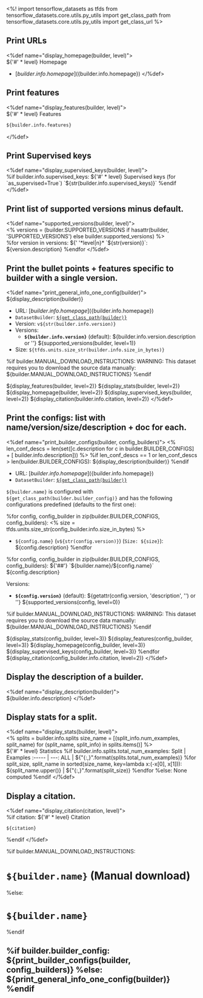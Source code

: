 <%!
import tensorflow_datasets as tfds
from tensorflow_datasets.core.utils.py_utils import get_class_path
from tensorflow_datasets.core.utils.py_utils import get_class_url
%>

## Print URLs
<%def name="display_homepage(builder, level)">\
${'#' * level} Homepage
 * [${builder.info.homepage}](${builder.info.homepage})
</%def>

## Print features
<%def name="display_features(builder, level)">\
${'#' * level} Features
```python
${builder.info.features}
```
</%def>

## Print Supervised keys
<%def name="display_supervised_keys(builder, level)">\
%if builder.info.supervised_keys:
${'#' * level} Supervised keys (for `as_supervised=True`)
`${str(builder.info.supervised_keys)}`
%endif
</%def>

## Print list of supported versions minus default.
<%def name="supported_versions(builder, level)">\
<%
versions = (builder.SUPPORTED_VERSIONS if hasattr(builder, 'SUPPORTED_VERSIONS')
            else builder.supported_versions)
%>\
%for version in versions:
${'  '*level|n}* `${str(version)}`: ${version.description}
%endfor
</%def>

## Print the bullet points + features specific to builder with a single version.
<%def name="print_general_info_one_config(builder)">
${display_description(builder)}

* URL: [${builder.info.homepage}](${builder.info.homepage})
* `DatasetBuilder`: [`${get_class_path(builder)}`](${get_class_url(builder)})
* Version: `v${str(builder.info.version)}`
* Versions:
  * **`${builder.info.version}`** (default): ${builder.info.version.description or ''}
${supported_versions(builder, level=1)}
* Size: `${tfds.units.size_str(builder.info.size_in_bytes)}`

%if builder.MANUAL_DOWNLOAD_INSTRUCTIONS:
WARNING: This dataset requires you to download the source data manually:
${builder.MANUAL_DOWNLOAD_INSTRUCTIONS}
%endif

${display_features(builder, level=2)}
${display_stats(builder, level=2)}
${display_homepage(builder, level=2)}
${display_supervised_keys(builder, level=2)}
${display_citation(builder.info.citation, level=2)}
</%def>

## Print the configs: list with name/version/size/description + doc for each.
<%def name="print_builder_configs(builder, config_builders)">
<%
len_conf_descs = len(set([c.description for c in  builder.BUILDER_CONFIGS] + [
    builder.info.description]))
%>
%if len_conf_descs == 1 or len_conf_descs > len(builder.BUILDER_CONFIGS):
${display_description(builder)}
%endif

* URL: [${builder.info.homepage}](${builder.info.homepage})
* `DatasetBuilder`: [`${get_class_path(builder)}`](${get_class_url(builder)})

`${builder.name}` is configured with `${get_class_path(builder.builder_config)}` and has
the following configurations predefined (defaults to the first one):

%for config, config_builder in zip(builder.BUILDER_CONFIGS, config_builders):
<%
  size = tfds.units.size_str(config_builder.info.size_in_bytes)
%>
* `${config.name}` (`v${str(config.version)}`) (`Size: ${size}`): ${config.description}
%endfor

%for config, config_builder in zip(builder.BUILDER_CONFIGS, config_builders):
${'##'} `${builder.name}/${config.name}`
${config.description}

Versions:

* **`${config.version}`** (default): ${getattr(config.version, 'description', '') or ''}
${supported_versions(config, level=0)}

%if builder.MANUAL_DOWNLOAD_INSTRUCTIONS:
WARNING: This dataset requires you to download the source data manually:
${builder.MANUAL_DOWNLOAD_INSTRUCTIONS}
%endif

${display_stats(config_builder, level=3)}
${display_features(config_builder, level=3)}
${display_homepage(config_builder, level=3)}
${display_supervised_keys(config_builder, level=3)}
%endfor
${display_citation(config_builder.info.citation, level=2)}
</%def>

## Display the description of a builder.
<%def name="display_description(builder)">\
${builder.info.description}
</%def>

## Display stats for a split.
<%def name="display_stats(builder, level)">\
<%
  splits = builder.info.splits
  size_name = [(split_info.num_examples, split_name)
               for (split_name, split_info) in splits.items()]
%>\
${'#' * level} Statistics
%if builder.info.splits.total_num_examples:
Split  | Examples
:----- | ---:
ALL    | ${"{:,}".format(splits.total_num_examples)}
%for split_size, split_name in sorted(size_name, key=lambda x:(-x[0], x[1])):
${split_name.upper()} | ${"{:,}".format(split_size)}
%endfor
%else:
None computed
%endif
</%def>

## Display a citation.
<%def name="display_citation(citation, level)">\
%if citation:
${'#' * level} Citation
```
${citation}
```
%endif
</%def>

%if builder.MANUAL_DOWNLOAD_INSTRUCTIONS:
# `${builder.name}` (Manual download)
%else:
# `${builder.name}`
%endif


%if builder.builder_config:
${print_builder_configs(builder, config_builders)}
%else:
${print_general_info_one_config(builder)}
%endif
---
